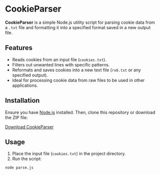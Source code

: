 # CookieParser

**CookieParser** is a simple Node.js utility script for parsing cookie data from a `.txt` file and formatting it into a specified format saved in a new output file.

## Features
- Reads cookies from an input file (`cookies.txt`).
- Filters out unwanted lines with specific patterns.
- Reformats and saves cookies into a new text file (`rx6.txt` or any specified output).
- Ideal for processing cookie data from raw files to be used in other applications.

## Installation

Ensure you have [Node.js](https://nodejs.org/) installed. Then, clone this repository or download the ZIP file:

[Download CookieParser](https://github.com/infallibless/cookie-parser/archive/refs/heads/main.zip)

## Usage

1. Place the input file (`cookies.txt`) in the project directory.
2. Run the script:

```bash
node parse.js
